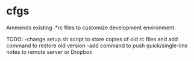# cfgs
Ammends existing .*rc files to customize development environment.

TODO:
-change setup.sh script to store copies of old rc files and add command to restore old version
-add command to push quick/single-line notes to remote server or Dropbox
